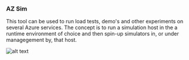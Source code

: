 ### AZ Sim

This tool can be used to run load tests, demo's and other experiments on several Azure services. The concept is to run a simulation host in the a runtime environment of choice and then spin-up simulators in, or under managegement by, that host.

![alt text](https://github.com/valeryjacobs/azsim/docs/images/Dashboard.PNG "AZSim dashboard")



